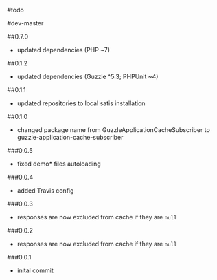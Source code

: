 #todo

#dev-master

##0.7.0

 - updated dependencies (PHP ~7)

##0.1.2

 - updated dependencies (Guzzle ^5.3; PHPUnit ~4)

##0.1.1

 - updated repositories to local satis installation

##0.1.0

 - changed package name from GuzzleApplicationCacheSubscriber to guzzle-application-cache-subscriber

###0.0.5

- fixed demo* files autoloading

###0.0.4

- added Travis config

###0.0.3

- responses are now excluded from cache if they are `null`

###0.0.2

- responses are now excluded from cache if they are `null`

###0.0.1

- inital commit